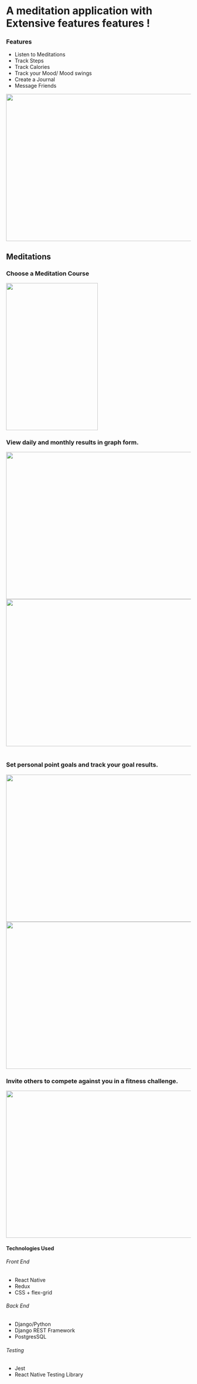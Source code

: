 <h1>A meditation application with Extensive features features !</h1>

<h3> Features</h3>
<ul>
 <li>Listen to Meditations</li>
  <li>Track Steps</li>
  <li>Track Calories</li>
   <li>Track your Mood/ Mood swings</li>
   <li>Create a Journal</li>
   <li>Message Friends</li>
 </ul>

<image src='images/scoring.png' width=600  height=400 />
<h2> Meditations </h2>
<h3> Choose a Meditation Course </h3>
<image src='images/docImages/chooseCourse.png'  width=250 height=400 />

<h3>View daily and monthly results in graph form. </h3>
<image src='images/dailyGraph.png'  width=600 height=400 />
<image src='images/monthlyGraph.png'  width=600 height=400 />
<br> </br>
<h3>Set personal point goals and track your goal results.</h3>
<image src='images/createGoal.png'  width=600 height=400 />
<image src='images/challengeGraph.png' width=600 height=400 />

<h3> Invite others to compete against you in a fitness challenge.</h3>
<image src='images/createChallenge.png' width=600 height=400 />

<h4> Technologies Used </h4>
<h6> Front End </h6>
<ul>
 <li>React Native</li>
 <li>Redux</li>
 <li>CSS + flex-grid</li>
 </ul>
 
 <h6> Back End </h6>
<ul>
 <li>Django/Python</li>
 <li>Django REST Framework</li>
  <li>PostgresSQL</li>
 </ul>
 
<h6>Testing</h6>
<ul>
 <li>Jest</li>
 <li>React Native Testing Library</li>
 </ul>

